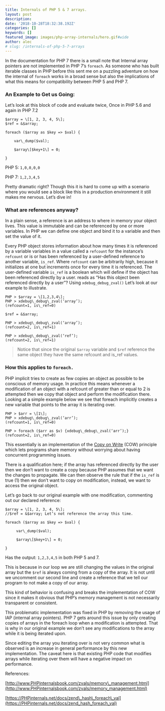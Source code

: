 ```yaml
---
title: Internals of PHP 5 & 7 arrays.
layout: post
description: 
date: '2018-10-28T18:32:38.192Z'
categories: []
keywords: []
featured_image: images/php-array-internals/hero.gif#wide
author: alec 
# slug: /internals-of-php-5-7-arrays
---
```



In the documentation for PHP 7 there is a small note that Internal array pointers are not implemented in PHP 7’s `foreach`. As someone who has built iterable classes in PHP before this sent me on a puzzling adventure on how the internal of `foreach` works in a broad sense but also the implications of what this means for compatibility between PHP 5 and PHP 7.

### An Example to Get us Going:

Let’s look at this block of code and evaluate twice, Once in PHP 5.6 and again in PHP 7.2
```
$array = \[1, 2, 3, 4, 5\];  
$ref = &$array;

foreach ($array as $key => $val) {

    var\_dump($val);

    $array\[$key+1\] = 0;

}
```
PHP 5: `1,0,0,0,0`

PHP 7: `1,2,3,4,5`

Pretty dramatic right? Though this it is hard to come up with a scenario where you would see a block like this in a production environment it still makes me nervous. Let’s dive in!

### What are references anyway?

In a plain sense, a reference is an address to where in memory your object lives. This value is immutable and can be referenced by one or more variables. In PHP we can define one object and bind it to a variable and then set the value of it.

Every PHP object stores information about how many times it is referenced by a variable variables in a value called a `refcount` for the instance’s `refcount` or is or has been referenced by a user-defined reference to another variable, `is_ref`. Where `refcount` can be arbitrarily high, because it initializes at one but increments once for every time it is referenced. The user-defined variable `is_ref` is a boolean which will define if the object has been referenced directly by a user. reads as “Has this object been referenced directly by a user”? Using `xdebug_debug_zval()` Let’s look at our example to illustrate.
```
PHP > $array = \[1,2,3,4\];  
PHP > xdebug\_debug\_zval(‘array’);
(refcount=1, is\_ref=0)

$ref = &$array;

PHP > xdebug\_debug\_zval(‘array’);
(refcount=2, is\_ref=1)

PHP > xdebug\_debug\_zval(‘ref’);
(refcount=2, is\_ref=1)
```
> Notice that since the original `$array` variable and `$ref` reference the same object they have the same refcount and is\_ref values.

### How this applies to `foreach.`

PHP implicit tries to create as few copies an object as possible to be conscious of memory usage. In practice this means whenever a modification of an object with a refcount of greater than or equal to 2 is attempted then we copy that object and perform the modification there. Looking at a simple example below we see that foreach implicitly creates a new variable that points to the array it is iterating over.
```
PHP > $arr = \[1\];  
PHP > xdebug\_debug\_zval(‘arr’);
(refcount=1, is\_ref=0)

PHP > foreach ($arr as $v) {xdebug\_debug\_zval(‘arr’);}
(refcount=2, is\_ref=0)
```
This essentially is an implementation of the [Copy on Write](https://en.wikipedia.org/wiki/Copy-on-write) (COW) principle which lets programs share memory without worrying about having concurrent programming issues.

There is a qualification here; if the array has referenced directly by the user then we don’t want to create a copy because PHP assumes that we want the changes to propagate. We can then observe the rule that if the `is_ref` is true (1) then we don’t want to copy on modification, instead, we want to access the original object.

Let’s go back to our original example with one modification, commenting out our declared reference:
```
$array = \[1, 2, 3, 4, 5\];  
//$ref = &$array; Let’s not reference the array this time.

foreach ($array as $key => $val) {

     var\_dump($val);

     $array\[$key+1\] = 0;

}
```
Has the output: `1,2,3,4,5` in both PHP 5 and 7.

This is because in our loop we are still changing the values in the original array but the `$ref` is always coming from a copy of the array. It is not until we uncomment our second line and create a reference that we tell our program to not make a copy of our array.

This kind of behavior is confusing and breaks the implementation of COW since it makes it obvious that PHP’s memory management is not necessarily transparent or consistent.

This problematic implementation was fixed in PHP by removing the usage of IAP (internal array pointers). PHP 7 gets around this issue by only creating copies of arrays in the foreach loop when a modification is attempted. That is why in our original example we don’t see any modifications to the array while it is being iterated upon.

Since editing the array you iterating over is not very common what is observed is an increase in general performance by this new implementation. The caveat here is that existing PHP code that modifies arrays while iterating over them will have a negative impact on performance.

References:

[http://www.PHPinternalsbook.com/zvals/memory\_management.html](http://www.PHPinternalsbook.com/zvals/memory_management.html)

[https://PHPinternals.net/docs/zend\_hash\_foreach\_val](https://PHPinternals.net/docs/zend_hash_foreach_val)